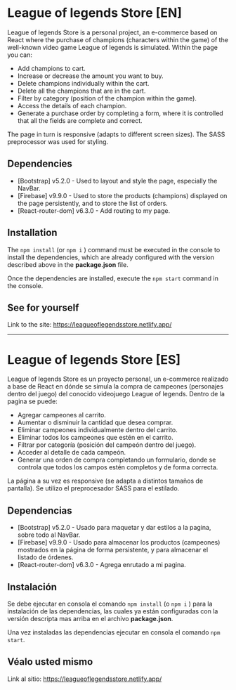 # League of legends Store [EN]

League of legends Store is a personal project, an e-commerce based on React where the purchase of champions (characters within the game) of the well-known video game League of legends is simulated. Within the page you can:
- Add champions to cart.
- Increase or decrease the amount you want to buy.
- Delete champions individually within the cart.
- Delete all the champions that are in the cart.
- Filter by category (position of the champion within the game).
- Access the details of each champion.
- Generate a purchase order by completing a form, where it is controlled that all the fields are complete and correct.

The page in turn is responsive (adapts to different screen sizes). The SASS preprocessor was used for styling.

## Dependencies

- [Bootstrap] v5.2.0 - Used to layout and style the page, especially the NavBar.
- [Firebase] v9.9.0 - Used to store the products (champions) displayed on the page persistently, and to store the list of orders.
- [React-router-dom] v6.3.0 - Add routing to my page.

## Installation

The `npm install` (or `npm i` ) command must be executed in the console to install the dependencies, which are already configured with the version described above in the **package.json** file.

Once the dependencies are installed, execute the `npm start` command in the console.

## See for yourself
Link to the site: https://leagueoflegendsstore.netlify.app/

 ------------------------------------------------------------------------------------
# League of legends Store [ES]

League of legends Store es un proyecto personal, un e-commerce realizado a base de React en dónde se simula la compra de campeones (personajes dentro del juego) del conocido videojuego League of legends. Dentro de la pagina se puede:
- Agregar campeones al carrito.
- Aumentar o disminuir la cantidad que desea comprar.
- Eliminar campeones individualmente dentro del carrito.
- Eliminar todos los campeones que estén en el carrito.
- Filtrar por categoría (posición del campeón dentro del juego).
- Acceder al detalle de cada campeón.
- Generar una orden de compra completando un formulario, donde se controla que todos los campos estén completos y de forma correcta.

La página a su vez es responsive (se adapta a distintos tamaños de pantalla). Se utilizo el preprocesador SASS para el estilado.

## Dependencias

- [Bootstrap] v5.2.0 - Usado para maquetar y dar estilos a la pagina, sobre todo al NavBar.
- [Firebase] v9.9.0 - Usado para almacenar los productos (campeones) mostrados en la página de forma persistente, y para almacenar el listado de órdenes.
- [React-router-dom] v6.3.0 - Agrega enrutado a mi pagina.

## Instalación

Se debe ejecutar en consola el comando `npm install` (o `npm i` ) para la instalación de las dependencias, las cuales ya están configuradas con la versión descripta mas arriba en el archivo **package.json**.

Una vez instaladas las dependencias ejecutar en consola el comando `npm start`.

## Véalo usted mismo
Link al sitio: https://leagueoflegendsstore.netlify.app/